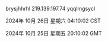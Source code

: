 brysjhhrhl 219.139.197.74 yqqlmgsycl

2024年 10月 26日 星期六 04:10:02 CST

2024年 10月 25日 星期五 20:10:02 GMT
